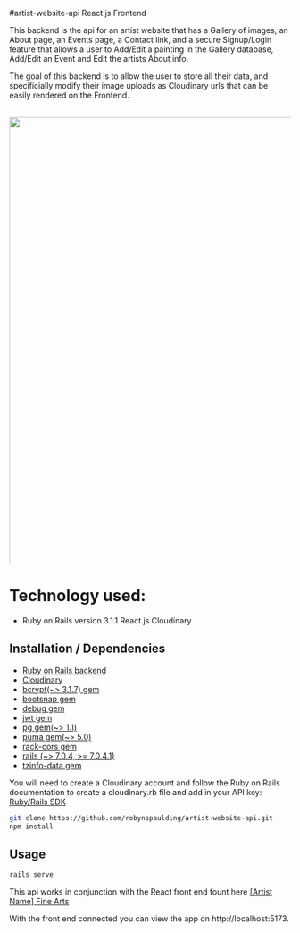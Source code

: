#artist-website-api
React.js Frontend


This backend is the api for an artist website that has a Gallery of images, an About page, an Events page, a Contact link, and a secure Signup/Login feature that allows a user to Add/Edit a painting in the Gallery database, Add/Edit an Event and Edit the artists About info. 

The goal of this backend is to allow the user to store all their data, and specificially modify their image uploads as Cloudinary urls that can be easily rendered on the Frontend. 

<img src=""> <img src=""> <img src="" height="800">

# Technology used:
- Ruby on Rails version 3.1.1
React.js
Cloudinary

## Installation / Dependencies
- <a href="https://github.com/robynspaulding/artist-website-api">Ruby on Rails backend </a>
- <a href="https://cloudinary.com/">Cloudinary</a>
- <a href="https://www.npmjs.com/package/bcrypt"> bcrypt(~> 3.1.7) gem</a>
- <a href="https://rubygems.org/gems/bootsnap">bootsnap gem </a>
- <a href="https://rubygems.org/gems/debug">debug gem</a>
- <a href="https://rubygems.org/gems/jwt">jwt gem</a>
- <a href="https://rubygems.org/gems/pg">  pg gem(~> 1.1)</a>
- <a href="https://rubygems.org/gems/puma">  puma gem(~> 5.0)</a>
- <a href="https://rubygems.org/gems/rack-cors">  rack-cors gem</a>
- <a href="https://rubygems.org/gems/rails">  rails (~> 7.0.4, >= 7.0.4.1) </a>
- <a href="https://rubygems.org/gems/tzinfo-data">  tzinfo-data gem</a>

You will need to create a Cloudinary account and follow the Ruby on Rails documentation to create a cloudinary.rb file and add in your API key: 
<a href="https://cloudinary.com/documentation/rails_integration"> Ruby/Rails SDK</a>

```bash
git clone https://github.com/robynspaulding/artist-website-api.git
npm install
```

## Usage

```bash
rails serve
```

This api works in conjunction with the React front end fount here 
<a href="https://github.com/robynspaulding/Birgit_Spaulding_Fine_Art"> [Artist Name] Fine Arts</a>

With the front end connected you can view the app on http://localhost:5173.

